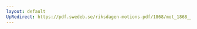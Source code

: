 ```yaml
---
layout: default
UpRedirect: https://pdf.swedeb.se/riksdagen-motions-pdf/1868/mot_1868__ak__00030/mot_1868__ak__00030_001.pdf
---
```

